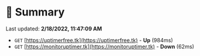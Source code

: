 # 📖 Summary
Last updated: **2/18/2022, 11:47:09 AM**

- `GET` [https://uptimerfree.tk](https://uptimerfree.tk) - **Up** (984ms)
- `GET` [https://monitoruptimer.tk](https://monitoruptimer.tk) - **Down** (62ms)
